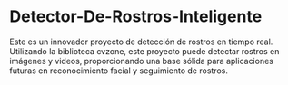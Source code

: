 # Detector-De-Rostros-Inteligente
Este es un innovador proyecto de detección de rostros en tiempo real. Utilizando la biblioteca cvzone, este proyecto puede detectar rostros en imágenes y videos, proporcionando una base sólida para aplicaciones futuras en reconocimiento facial y seguimiento de rostros.

